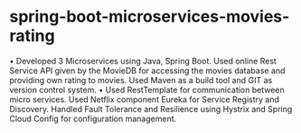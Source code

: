 # spring-boot-microservices-movies-rating
•	Developed 3 Microservices using Java, Spring Boot. Used online Rest Service API given by the MovieDB for accessing the movies database and providing own rating to movies. Used Maven as a build tool and GIT as version control system.
•	Used RestTemplate for communication between micro services. Used Netflix component Eureka for Service Registry and Discovery. Handled Fault Tolerance and Resilience using Hystrix and Spring Cloud Config for configuration management.

